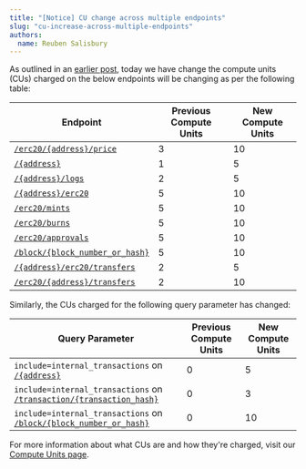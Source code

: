 ```yaml
---
title: "[Notice] CU change across multiple endpoints"
slug: "cu-increase-across-multiple-endpoints"
authors:
  name: Reuben Salisbury
---
```


As outlined in an [earlier post](/changelog/planned-cu-increase-across-multiple-endpoints), today we have change the compute units (CUs) charged on the below endpoints will be changing as per the following table:

| Endpoint                                                                                | Previous Compute Units | New Compute Units |
| --------------------------------------------------------------------------------------- | ---------------------- | ----------------- |
| [`/erc20/{address}/price`](/web3-data-api/evm/reference/get-token-price)                | 3                      | 10                |
| [`/{address}`](/web3-data-api/evm/reference/get-wallet-transactions)                    | 1                      | 5                 |
| [`/{address}/logs`](/web3-data-api/evm/reference/get-contract-logs)                     | 2                      | 5                 |
| [`/{address}/erc20`](/web3-data-api/evm/reference/get-wallet-token-balances)            | 5                      | 10                |
| [`/erc20/mints`](/web3-data-api/evm/reference/get-erc20-mints)                          | 5                      | 10                |
| [`/erc20/burns`](/web3-data-api/evm/reference/get-erc20-burns)                          | 5                      | 10                |
| [`/erc20/approvals`](/web3-data-api/evm/reference/get-erc20-approvals)                  | 5                      | 10                |
| [`/block/{block_number_or_hash}`](/web3-data-api/evm/reference/get-block)               | 5                      | 10                |
| [`/{address}/erc20/transfers`](/web3-data-api/evm/reference/get-wallet-token-transfers) | 2                      | 5                 |
| [`/erc20/{address}/transfers`](/web3-data-api/evm/reference/get-token-transfers)        | 2                      | 10                |

Similarly, the CUs charged for the following query parameter has changed:

| Query Parameter                 | Previous Compute Units | New Compute Units |
| ------------------------------- | ---------------------- | ----------------- |
| `include=internal_transactions` on [`/{address}`](/web3-data-api/evm/reference/get-wallet-transactions) | 0                      | 5                |
| `include=internal_transactions` on [`/transaction/{transaction_hash}`](/web3-data-api/evm/reference/get-transaction) | 0         | 3           |
| `include=internal_transactions` on [`/block/{block_number_or_hash}`](/web3-data-api/evm/reference/get-block) | 0         | 10           |

For more information about what CUs are and how they're charged, visit our [Compute Units page](/web3-data-api/evm/reference/compute-units-cu).
